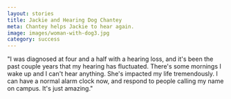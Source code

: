 ```yaml
---
layout: stories
title: Jackie and Hearing Dog Chantey
meta: Chantey helps Jackie to hear again.
image: images/woman-with-dog3.jpg
category: success
---
```


"I was diagnosed at four and a half with a hearing loss, and it's been the past couple years that my hearing has fluctuated. There's some mornings I wake up and I can't hear anything. She's impacted my life tremendously. I can have a normal alarm clock now, and respond to people calling my name on campus. It's just amazing."
